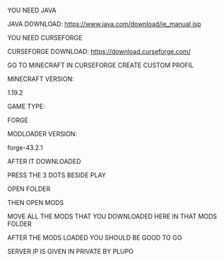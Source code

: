 YOU NEED JAVA

JAVA DOWNLOAD:
https://www.java.com/download/ie_manual.jsp

YOU NEED CURSEFORGE

CURSEFORGE DOWNLOAD:
https://download.curseforge.com/

GO TO MINECRAFT IN CURSEFORGE
CREATE CUSTOM PROFIL

MINECRAFT VERSION:

1.19.2

GAME TYPE:

FORGE

MODLOADER VERSION:

forge-43.2.1

AFTER IT DOWNLOADED

PRESS THE 3 DOTS BESIDE PLAY

OPEN FOLDER

THEN OPEN MODS

MOVE ALL THE MODS THAT YOU DOWNLOADED HERE IN THAT MODS FOLDER

AFTER THE MODS LOADED YOU SHOULD BE GOOD TO GO

SERVER IP IS GIVEN IN PRIVATE BY PLUPO
